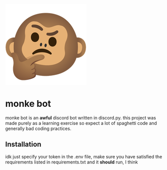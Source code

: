 ![monke bot logo](/media/logo.png)
# monke bot

monke bot is an **awful** discord bot written in discord.py.
this project was made purely as a learning exercise so expect a lot of spaghetti code and generally bad coding practices.

## Installation
idk just specify your token in the .env file, make sure you have satisfied the requirements listed in requirements.txt and it **should** run, I think
